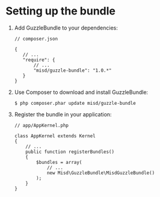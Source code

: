 Setting up the bundle
=====================

 1. Add GuzzleBundle to your dependencies:

        // composer.json

        {
           // ...
           "require": {
               // ...
               "misd/guzzle-bundle": "1.0.*"
           }
        }

 2. Use Composer to download and install GuzzleBundle:

        $ php composer.phar update misd/guzzle-bundle

 3. Register the bundle in your application:

        // app/AppKernel.php

        class AppKernel extends Kernel
        {
            // ...
            public function registerBundles()
            {
                $bundles = array(
                    // ...
                    new Misd\GuzzleBundle\MisdGuzzleBundle()
                );
            }
        }
